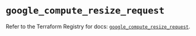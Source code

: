 # `google_compute_resize_request`

Refer to the Terraform Registry for docs: [`google_compute_resize_request`](https://registry.terraform.io/providers/hashicorp/google/6.10.0/docs/resources/compute_resize_request).
